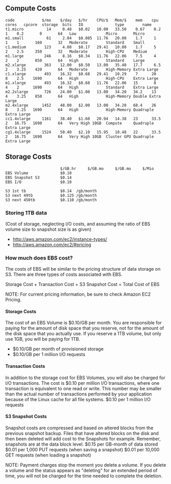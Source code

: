 ## Compute Costs

    code    	    $/mo	$/day	$/hr	CPU/$	Mem/$	 mem	cpu	cores	cpcore	storage	 bits	IO             	type      	name
    t1.micro    	  14	 0.48	$0.02	10.00	33.50	 0.67	 0.2	1	 0.2  	   0	   64	Low          	Micro    	Micro
    m1.small    	  61	 2.04	$0.085	11.76	20.00	 1.7	 1  	1	 1   	 160	   32	Moderate    	Standard	Small
    c1.medium   	 123	 4.08	$0.17	29.41	10.00	 1.7	 5  	2	 2.5	 350	   32	Moderate    	High-CPU	Medium
    m1.large    	 246	 8.16	$0.34	11.76	22.06	 7.5	 4  	2	 2  	 850	   64	High         	Standard	Large
    m2.xlarge   	 363	12.00	$0.50	13.00	35.40	17.7	 6.5	2	 3.25	 420	   64	Moderate    	High-Memory	Extra Large
    c1.xlarge   	 493	16.32	$0.68	29.41	10.29	 7  	20  	8	 2.5	1690	   64	High         	High-CPU	Extra Large
    m1.xlarge   	 493	16.32	$0.68	11.76	22.06	15  	 8  	4	 2  	1690	   64	High        	Standard	Extra Large
    m2.2xlarge  	 726	24.00	$1.00	13.00	34.20	34.2	13  	4	 3.25	 850	   64	High        	High-Memory	Double Extra Large
    m2.4xlarge  	1452	48.00	$2.00	13.00	34.20	68.4	26  	8	 3.25	1690	   64	High         	High-Memory	Quadruple Extra Large
    cc1.4xlarge 	1161	38.40	$1.60	20.94	14.38	23  	33.5	2	16.75	1690	   64	Very High 10GB	Compute  	Quadruple Extra Large
    cg1.4xlarge 	1524	50.40	$2.10	15.95	10.48	22  	33.5	2	16.75	1690	   64	Very High 10GB	Cluster GPU	Quadruple Extra Large


## Storage Costs

                            $/GB.hr  	$/GB.mo		$/GB.mo  	$/Mio	
    EBS Volume     			$0.10				
    EBS Snapshot S3			$0.14				
    EBS I/O       			$0.10 			

    S3 1st tb            	$0.14  /gb/month
    S3 next 49tb         	$0.125 /gb/month
    S3 next 450tb        	$0.110 /gb/month

### Storing 1TB data

(Cost of storage, neglecting I/O costs, and assuming the ratio of EBS volume size to snapshot size is as given)

* http://aws.amazon.com/ec2/instance-types/
* http://aws.amazon.com/ec2/#pricing

### How much does EBS cost?

The costs of EBS will be similar to the pricing structure of data storage on S3.  There are three types of costs associated with EBS.

Storage Cost + Transaction Cost + S3 Snapshot Cost = Total Cost of EBS

NOTE: For current pricing information, be sure to check Amazon EC2 Pricing.

#### Storage Costs

The cost of an EBS Volume is $0.10/GB per month.  You are responsible for paying for the amount of disk space that you reserve, not for the amount of the disk space that you actually use.  If you reserve a 1TB volume, but only use 1GB, you will be paying for 1TB.
* $0.10/GB per month of provisioned storage
* $0.10/GB per 1 million I/O requests
 
#### Transaction Costs

In addition to the storage cost for EBS Volumes, you will also be charged for I/O transactions. The cost is $0.10 per million I/O transactions, where one transaction is equivalent to one read or write.  This number may be smaller than the actual number of transactions performed by your application because of the Linux cache for all file systems.
$0.10 per 1 million I/O requests
 
#### S3 Snapshot Costs

Snapshot costs are compressed and based on altered blocks from the previous snapshot backup.  Files that have altered blocks on the disk and then been deleted will add cost to the Snapshots for example.  Remember, snapshots are at the data block level.
$0.15 per GB-month of data stored
$0.01 per 1,000 PUT requests (when saving a snapshot)
$0.01 per 10,000 GET requests (when loading a snapshot)

NOTE:  Payment charges stop the moment you delete a volume.  If you delete a volume and the status appears as "deleting" for an extended period of time, you will not be charged for the time needed to complete the deletion.

 

